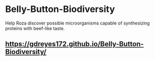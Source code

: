 # Belly-Button-Biodiversity
Help Roza discover possible microorganisms capable of synthesizing proteins with beef-like taste.

## https://gdreyes172.github.io/Belly-Button-Biodiversity/